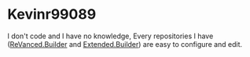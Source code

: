 # Kevinr99089

I don't code and I have no knowledge, Every repositories I have ([ReVanced.Builder](https://github.com/Kevinr99089/ReVanced.Builder) and [Extended.Builder](https://github.com/Kevinr99089/Extended.Builder)) are easy to configure and edit.
